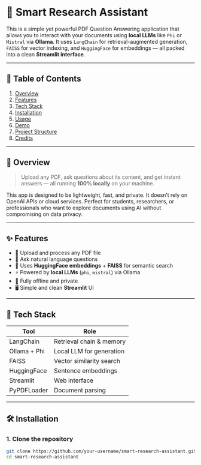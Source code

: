 # 🤖 Smart Research Assistant

This is a simple yet powerful PDF Question Answering application that allows you to interact with your documents using **local LLMs** like `Phi` or `Mistral` via **Ollama**. It uses `LangChain` for retrieval-augmented generation, `FAISS` for vector indexing, and `HuggingFace` for embeddings — all packed into a clean **Streamlit interface**.

---

## 📌 Table of Contents

1. [Overview](#overview)
2. [Features](#features)
3. [Tech Stack](#tech-stack)
4. [Installation](#installation)
5. [Usage](#usage)
6. [Demo](#demo)
7. [Project Structure](#project-structure)
8. [Credits](#credits)

---

## 📖 Overview

> Upload any PDF, ask questions about its content, and get instant answers — all running **100% locally** on your machine.

This app is designed to be lightweight, fast, and private. It doesn’t rely on OpenAI APIs or cloud services. Perfect for students, researchers, or professionals who want to explore documents using AI without compromising on data privacy.

---

## ✨ Features

- 📄 Upload and process any PDF file
- 💬 Ask natural language questions
- 🧠 Uses **HuggingFace embeddings** + **FAISS** for semantic search
- ⚡ Powered by **local LLMs** (`phi`, `mistral`) via Ollama
- 🔐 Fully offline and private
- 🖥️ Simple and clean **Streamlit** UI

---

## 🧰 Tech Stack

| Tool             | Role                          |
|------------------|-------------------------------|
| LangChain        | Retrieval chain & memory      |
| Ollama + Phi     | Local LLM for generation      |
| FAISS            | Vector similarity search      |
| HuggingFace      | Sentence embeddings           |
| Streamlit        | Web interface                 |
| PyPDFLoader      | Document parsing              |

---

## 🛠️ Installation

### 1. Clone the repository

```bash
git clone https://github.com/your-username/smart-research-assistant.git
cd smart-research-assistant
